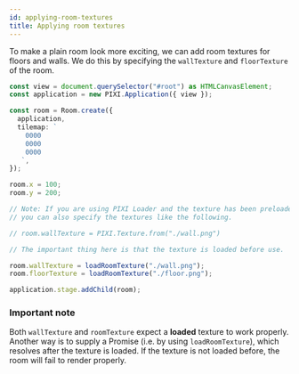 ```yaml
---
id: applying-room-textures
title: Applying room textures
---
```


To make a plain room look more exciting, we can add room textures for floors and walls.
We do this by specifying the `wallTexture` and `floorTexture` of the room.

```ts
const view = document.querySelector("#root") as HTMLCanvasElement;
const application = new PIXI.Application({ view });

const room = Room.create({
  application,
  tilemap: `
    0000
    0000
    0000
   `,
});

room.x = 100;
room.y = 200;

// Note: If you are using PIXI Loader and the texture has been preloaded,
// you can also specify the textures like the following.

// room.wallTexture = PIXI.Texture.from("./wall.png")

// The important thing here is that the texture is loaded before use.

room.wallTexture = loadRoomTexture("./wall.png");
room.floorTexture = loadRoomTexture("./floor.png");

application.stage.addChild(room);
```

### Important note

Both `wallTexture` and `roomTexture` expect a **loaded** texture to work properly.
Another way is to supply a Promise (i.e. by using `loadRoomTexture`),
which resolves after the texture is loaded. If the texture is not loaded before, the room will fail to render properly.
